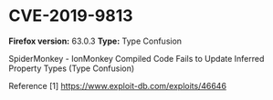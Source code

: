 # CVE-2019-9813

**Firefox version:** 63.0.3
**Type:** Type Confusion

SpiderMonkey - IonMonkey Compiled Code Fails to Update Inferred Property Types (Type Confusion)

Reference
[1] https://www.exploit-db.com/exploits/46646